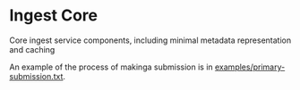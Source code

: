 # Ingest Core
Core ingest service components, including minimal metadata representation and caching

An example of the process of makinga submission is in [examples/primary-submission.txt](examples/primary-submission.txt).
